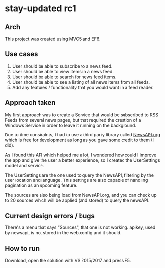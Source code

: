 # stay-updated rc1

## Arch
This project was created using MVC5 and EF6.

## Use cases

1. User should be able to subscribe to a news feed.
2. User should be able to view items in a news feed.
3. User should be able to search for news feed items.
4. User should be able to see a listing of all news items from all
feeds.
5. Add any features / functionality that you would want in a feed
reader.


## Approach taken

My first approach was to create a Service that would be subscribed to RSS Feeds from several news pages, but that required the creation of a Windows Service in order to leave it running on the background.

Due to time constraints, I had to use a third party library called [NewsAPI.org](https://newsapi.org/) which is free for development as long as you gave some credit to them (I did).

As I found this API which helped me a lot, I wondered how could I improve the app and give the user a better experience,
so I created the UserSettings model and service.

The UserSettings are the one used to query the NewsAPI, filtering by the user location and language. This settings are also capable of handling pagination as an upcoming feature.

The sources are also being load from NewsAPI.org, and you can check up to 20 sources which will be applied (and stored) to query the newsAPI.

## Current design errors / bugs

There's a menu that says "Sources", that one is not working.
apikey, used by newsapi, is not stored in the web.config and it should.


## How to run

Download, open the solution with VS 2015/2017 and press F5.

